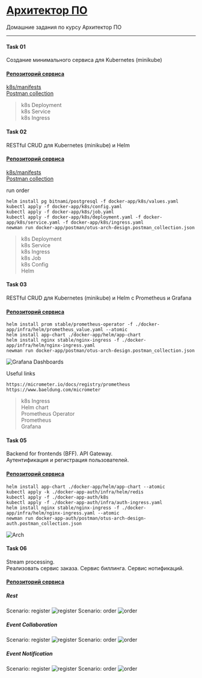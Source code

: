 # [Архитектор ПО](https://otus.ru/lessons/arhitektor-po/)

Домашние задания по курсу Архитектор ПО

---
#### Task 01
Создание минимального сервиса для Kubernetes (minikube)
#### [Репозиторий сервиса](https://github.com/reomor/otus-arch-2020-06-rem/tree/hw01/)

[k8s/manifests](https://github.com/reomor/otus-arch-2020-06-rem/tree/hw01/docker-app/k8s) <br>
[Postman collection](https://github.com/reomor/otus-arch-2020-06-rem/tree/hw01/docker-app/postman) <br>

> k8s Deployment <br>
> k8s Service <br>
> k8s Ingress <br>

#### Task 02
RESTful CRUD для Kubernetes (minikube) и Helm
#### [Репозиторий сервиса](https://github.com/reomor/otus-arch-2020-06-rem/tree/hw02/)

[k8s/manifests](https://github.com/reomor/otus-arch-2020-06-rem/tree/hw02/docker-app/k8s) <br>
[Postman collection](https://github.com/reomor/otus-arch-2020-06-rem/tree/hw02/docker-app/postman) <br>

run order
```
helm install pg bitnami/postgresql -f docker-app/k8s/values.yaml
kubectl apply -f docker-app/k8s/config.yaml
kubectl apply -f docker-app/k8s/job.yaml
kubectl apply -f docker-app/k8s/deployment.yaml -f docker-app/k8s/service.yaml -f docker-app/k8s/ingress.yaml
newman run docker-app/postman/otus-arch-design.postman_collection.json
```
> k8s Deployment <br>
> k8s Service <br>
> k8s Ingress <br>
> k8s Job <br>
> k8s Config <br>
> Helm <br>

#### Task 03
RESTful CRUD для Kubernetes (minikube) и Helm c Prometheus и Grafana
#### [Репозиторий сервиса](https://github.com/reomor/otus-arch-2020-06-rem/tree/hw03/)

```
helm install prom stable/prometheus-operator -f ./docker-app/infra/helm/prometheus_value.yaml --atomic
helm install app-chart ./docker-app/helm/app-chart
helm install nginx stable/nginx-ingress -f ./docker-app/infra/helm/nginx-ingress.yaml
newman run docker-app/postman/otus-arch-design.postman_collection.json
```

![Grafana Dashboards](./docker-app/infra/app-chart-graphana-board.png)

Useful links
```
https://micrometer.io/docs/registry/prometheus
https://www.baeldung.com/micrometer
```

> k8s Ingress <br>
> Helm chart <br>
> Prometheus Operator <br>
> Prometheus <br>
> Grafana <br>

#### Task 05
Backend for frontends (BFF). API Gateway. <br>
Аутентификация и регистрация пользователей.
#### [Репозиторий сервиса](https://github.com/reomor/otus-arch-2020-06-rem/tree/hw05/)

```
helm install app-chart ./docker-app/helm/app-chart --atomic
kubectl apply -k ./docker-app-auth/infra/helm/redis
kubectl apply -f ./docker-app-auth/k8s
kubectl apply -f ./docker-app-auth/infra/auth-ingress.yaml
helm install nginx stable/nginx-ingress -f ./docker-app/infra/helm/nginx-ingress.yaml --atomic
newman run docker-app-auth/postman/otus-arch-design-auth.postman_collection.json
```

![Arch](./docs/ingress-auth-app.png)

#### Task 06
Stream processing.<br>
Реализовать сервис заказа. Сервис биллинга. Сервис нотификаций.
#### [Репозиторий сервиса](https://github.com/reomor/otus-arch-2020-06-rem/tree/hw06/)

##### Rest
Scenario: register
![register](./docs/arch/rest/rest-register.png)
Scenario: order
![order](./docs/arch/rest/rest-order.png)

##### Event Collaboration
Scenario: register
![register](./docs/arch/event_collab/event-collab-register.png)
Scenario: order
![order](./docs/arch/event_collab/event-collab-order.png)

##### Event Notification
Scenario: register
![register](./docs/arch/event_notif/event-notif-register.png)
Scenario: order
![order](./docs/arch/event_notif/event-notif-order.png)
